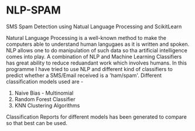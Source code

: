 # NLP-SPAM
SMS Spam Detection using Natual Language Processing and ScikitLearn

Natural Language Processing is a well-known method to make the computers able to understand human langugaes as it is written and spoken. NLP allows one to do manipulation of such data so tha artificial intelligence comes into play. 
A combination of NLP and Machine Learning Classifiers has great ability to reduce reduandant work which involves humans.
In this programme I have tried to use NLP and different kind of classifiers to predict whether a SMS/Email received is a 'ham/spam'. 
Different classification models used are -
  1. Naive Bias - Multinomial
  2. Random Forest Classifier
  3. KNN Clustering Algorithms

Classification Reports for different models has been generated to compare so that best can be used.
